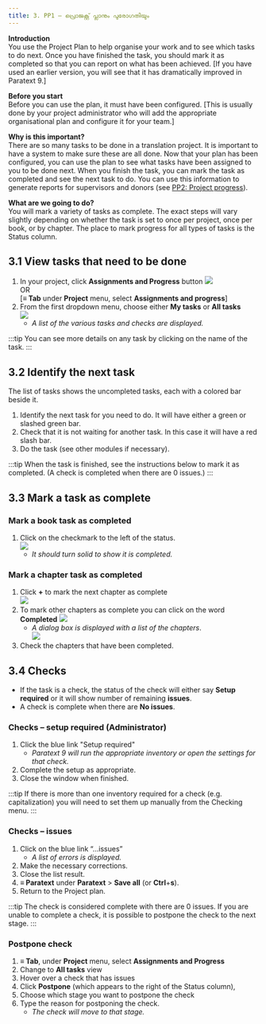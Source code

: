 ```yaml
---
title: 3. PP1 — പ്രൊജക്റ്റ് പ്ലാനും പുരോഗതിയും
---
```


**Introduction**  
You use the Project Plan to help organise your work and to see which tasks to do next. Once you have finished the task, you should mark it as completed so that you can report on what has been achieved. [If you have used an earlier version, you will see that it has dramatically improved in Paratext 9.]

**Before you start**  
Before you can use the plan, it must have been configured. [This is usually done by your project administrator who will add the appropriate organisational plan and configure it for your team.]

**Why is this important?**  
There are so many tasks to be done in a translation project. It is important to have a system to make sure these are all done. Now that your plan has been configured, you can use the plan to see what tasks have been assigned to you to be done next. When you finish the task, you can mark the task as completed and see the next task to do. You can use this information to generate reports for supervisors and donors (see [PP2: Project progress](6.PP2.md)).

**What are we going to do?**  
You will mark a variety of tasks as complete. The exact steps will vary slightly depending on whether the task is set to once per project, once per book, or by chapter. The place to mark progress for all types of tasks is the Status column.

## 3.1 View tasks that need to be done

1.  In your project, click **Assignments and Progress** button ![](../media/03751d97bff94e04afee1ef9c87c4d22.png)  
   OR  
   [**≡ Tab** under **Project** menu, select **Assignments and progress**]
1.  From the first dropdown menu, choose either **My tasks** or **All tasks**  
   ![](../media/88de36d54c509d1316babd1b7253efc5.png)
     -  *A list of the various tasks and checks are displayed.*

:::tip 
You can see more details on any task by clicking on the name of the task.
:::


## 3.2 Identify the next task

The list of tasks shows the uncompleted tasks, each with a colored bar beside it.

1.  Identify the next task for you need to do. It will have either a green or slashed green bar.
1.  Check that it is not waiting for another task. In this case it will have a red slash bar.
1.  Do the task (see other modules if necessary).

:::tip 
When the task is finished, see the instructions below to mark it as completed. (A check is completed when there are 0 issues.)
:::

## 3.3 Mark a task as complete

### Mark a book task as completed

1.  Click on the checkmark to the left of the status.  
   ![](../media/e7f0dce290e93fc005ea761da0f7ed23.png)
     -   *It should turn solid to show it is completed.*



### Mark a chapter task as completed

1.  Click **+** to mark the next chapter as complete  
   ![](../media/d6dc2e25549769d056778dfb6449a9e1.png)
1.  To mark other chapters as complete you can click on the word **Completed** ![](../media/2c4b7afffd2875b89c569c46c1067352.png)
     -  *A dialog box is displayed with a list of the chapters*.  
       ![](../media/7efa90ca176b6af0392c215d30acdb51.png)
2.  Check the chapters that have been completed.

## 3.4 Checks

-   If the task is a check, the status of the check will either say **Setup required** or it will show number of remaining **issues**.
-   A check is complete when there are **No issues**.

### Checks – setup required (Administrator)

1.  Click the blue link "Setup required"
     -  *Paratext 9 will run the appropriate inventory or open the settings for that check.*
1.  Complete the setup as appropriate.
1.  Close the window when finished.

:::tip 
If there is more than one inventory required for a check (e.g. capitalization) you will need to set them up manually from the Checking menu.
:::

### Checks – issues

1.  Click on the blue link “…issues”
     -  *A list of errors is displayed.*
1.  Make the necessary corrections.
1.  Close the list result.
1.  **≡ Paratext** under **Paratext** \> **Save all** (or **Ctrl**+**s**).
1.  Return to the Project plan.

:::tip 
The check is considered complete with there are 0 issues. If you are unable to complete a check, it is possible to postpone the check to the next stage.
:::

### Postpone check

1.  **≡ Tab**, under **Project** menu, select **Assignments and Progress**
1.  Change to **All tasks** view
1.  Hover over a check that has issues
1.  Click **Postpone** (which appears to the right of the Status column),
1.  Choose which stage you want to postpone the check
1.  Type the reason for postponing the check.
     -  *The check will move to that stage.*
